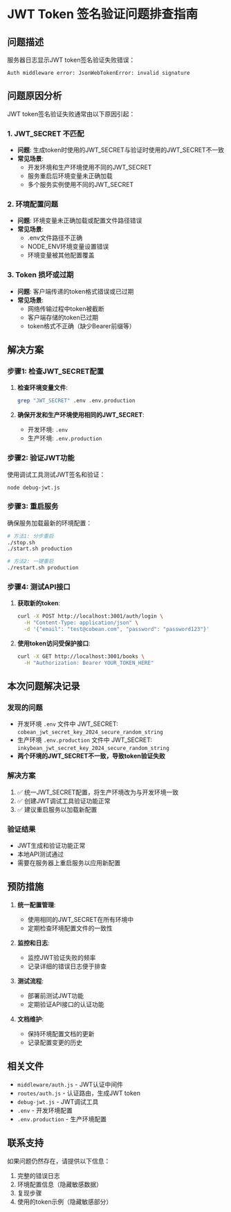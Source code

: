 # JWT Token 签名验证问题排查指南

## 问题描述

服务器日志显示JWT token签名验证失败错误：
```
Auth middleware error: JsonWebTokenError: invalid signature
```

## 问题原因分析

JWT token签名验证失败通常由以下原因引起：

### 1. JWT_SECRET 不匹配
- **问题**: 生成token时使用的JWT_SECRET与验证时使用的JWT_SECRET不一致
- **常见场景**: 
  - 开发环境和生产环境使用不同的JWT_SECRET
  - 服务重启后环境变量未正确加载
  - 多个服务实例使用不同的JWT_SECRET

### 2. 环境配置问题
- **问题**: 环境变量未正确加载或配置文件路径错误
- **常见场景**:
  - .env文件路径不正确
  - NODE_ENV环境变量设置错误
  - 环境变量被其他配置覆盖

### 3. Token 损坏或过期
- **问题**: 客户端传递的token格式错误或已过期
- **常见场景**:
  - 网络传输过程中token被截断
  - 客户端存储的token已过期
  - token格式不正确（缺少Bearer前缀等）

## 解决方案

### 步骤1: 检查JWT_SECRET配置

1. **检查环境变量文件**:
   ```bash
   grep "JWT_SECRET" .env .env.production
   ```

2. **确保开发和生产环境使用相同的JWT_SECRET**:
   - 开发环境: `.env`
   - 生产环境: `.env.production`

### 步骤2: 验证JWT功能

使用调试工具测试JWT签名和验证：
```bash
node debug-jwt.js
```

### 步骤3: 重启服务

确保服务加载最新的环境配置：
```bash
# 方法1: 分步重启
./stop.sh
./start.sh production

# 方法2: 一键重启
./restart.sh production
```

### 步骤4: 测试API接口

1. **获取新的token**:
   ```bash
   curl -X POST http://localhost:3001/auth/login \
     -H "Content-Type: application/json" \
     -d '{"email": "test@cobean.com", "password": "password123"}'
   ```

2. **使用token访问受保护接口**:
   ```bash
   curl -X GET http://localhost:3001/books \
     -H "Authorization: Bearer YOUR_TOKEN_HERE"
   ```

## 本次问题解决记录

### 发现的问题
- 开发环境 `.env` 文件中 JWT_SECRET: `cobean_jwt_secret_key_2024_secure_random_string`
- 生产环境 `.env.production` 文件中 JWT_SECRET: `inkybean_jwt_secret_key_2024_secure_random_string`
- **两个环境的JWT_SECRET不一致，导致token验证失败**

### 解决方案
1. ✅ 统一JWT_SECRET配置，将生产环境改为与开发环境一致
2. ✅ 创建JWT调试工具验证功能正常
3. ✅ 建议重启服务以加载新配置

### 验证结果
- JWT生成和验证功能正常
- 本地API测试通过
- 需要在服务器上重启服务以应用新配置

## 预防措施

1. **统一配置管理**:
   - 使用相同的JWT_SECRET在所有环境中
   - 定期检查环境配置文件的一致性

2. **监控和日志**:
   - 监控JWT验证失败的频率
   - 记录详细的错误日志便于排查

3. **测试流程**:
   - 部署前测试JWT功能
   - 定期验证API接口的认证功能

4. **文档维护**:
   - 保持环境配置文档的更新
   - 记录配置变更的历史

## 相关文件

- `middleware/auth.js` - JWT认证中间件
- `routes/auth.js` - 认证路由，生成JWT token
- `debug-jwt.js` - JWT调试工具
- `.env` - 开发环境配置
- `.env.production` - 生产环境配置

## 联系支持

如果问题仍然存在，请提供以下信息：
1. 完整的错误日志
2. 环境配置信息（隐藏敏感数据）
3. 复现步骤
4. 使用的token示例（隐藏敏感部分）